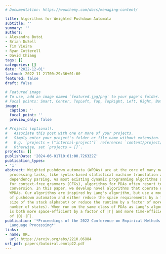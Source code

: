 ```yaml
---
# Documentation: https://wowchemy.com/docs/managing-content/

title: Algorithms for Weighted Pushdown Automata
subtitle: ''
summary: ''
authors:
- Alexandra Butoi
- Brian DuSell
- Tim Vieira
- Ryan Cotterell
- David Chiang
tags: []
categories: []
date: '2022-12-01'
lastmod: 2022-11-21T00:29:36+01:00
featured: false
draft: false

# Featured image
# To use, add an image named `featured.jpg/png` to your page's folder.
# Focal points: Smart, Center, TopLeft, Top, TopRight, Left, Right, BottomLeft, Bottom, BottomRight.
image:
  caption: ''
  focal_point: ''
  preview_only: false

# Projects (optional).
#   Associate this post with one or more of your projects.
#   Simply enter your project's folder or file name without extension.
#   E.g. `projects = ["internal-project"]` references `content/project/deep-learning/index.md`.
#   Otherwise, set `projects = []`.
projects: []
publishDate: '2024-06-01T10:01:00.726322Z'
publication_types:
- '1'
abstract: Weighted pushdown automata (WPDAs) are at the core of many natural language
  processing tasks, like syntax-based statistical machine translation and transition-based
  dependency parsing. As most existing dynamic programming algorithms are designed
  for context-free grammars (CFGs), algorithms for PDAs often resort to a PDA-to-CFG
  conversion. In this paper, we develop novel algorithms that operate directly on
  WPDAs. Our algorithms are inspired by Lang's algorithm, but use a more general definition
  of pushdown automaton and either reduce the space requirements by a factor of |Γ|(the
  size of the stack alphabet) or reduce the runtime by a factor of more than |Q| (the
  number of states). When run on the same class of PDAs as Lang's algorithm, our algorithm
  is both more space-efficient by a factor of |Γ| and more time-efficient by a factor
  of |Q|⋅|Γ|.
publication: '*Proceedings of the 2022 Conference on Empirical Methods in Natural
  Language Processing*'
links:
- name: URL
  url: https://arxiv.org/abs/2210.06884
url_pdf: papers/butoi+al.emnlp22.pdf
---
```

